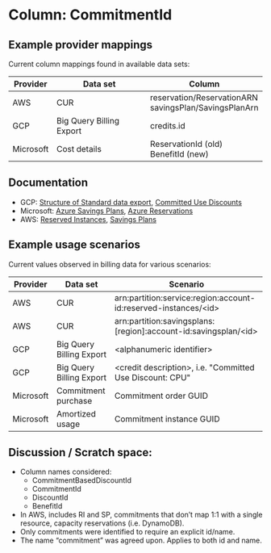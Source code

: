 # Column: CommitmentId

## Example provider mappings

Current column mappings found in available data sets:

| Provider  | Data set                 | Column                                                   |
|-----------|--------------------------|----------------------------------------------------------|
| AWS       | CUR                      | reservation/ReservationARN<br>savingsPlan/SavingsPlanArn |
| GCP       | Big Query Billing Export | credits.id                                               |
| Microsoft | Cost details             | ReservationId (old)<br>BenefitId (new)                   |


## Documentation

- GCP: [Structure of Standard data export](https://cloud.google.com/billing/docs/how-to/export-data-bigquery-tables/standard-usage), [Committed Use Discounts](https://cloud.google.com/docs/cuds)
- Microsoft: [Azure Savings Plans](https://learn.microsoft.com/azure/cost-management-billing/savings-plan/savings-plan-compute-overview), [Azure Reservations](https://learn.microsoft.com/azure/cost-management-billing/reservations/save-compute-costs-reservations)
- AWS: [Reserved Instances](https://docs.aws.amazon.com/AWSEC2/latest/UserGuide/ec2-reserved-instances.html), [Savings Plans](https://docs.aws.amazon.com/savingsplans/latest/userguide/what-is-savings-plans.html)


## Example usage scenarios

Current values observed in billing data for various scenarios:

| Provider  | Data set                   | Scenario                                                         |
|-----------|----------------------------|------------------------------------------------------------------|
| AWS       | CUR                        | arn:partition:service:region:account-id:reserved-instances/\<id> |
| AWS       | CUR                        | arn:partition:savingsplans:[region]:account-id:savingsplan/\<id> |
| GCP       | Big Query Billing Export   | \<alphanumeric identifier>                                       |
| GCP       | Big Query Billing Export   | \<credit description>, i.e. "Committed Use Discount: CPU"        |
| Microsoft | Commitment purchase        | Commitment order GUID                                            |
| Microsoft | Amortized usage            | Commitment instance GUID                                         |


## Discussion / Scratch space:

* Column names considered:
  * CommitmentBasedDiscountId
  * CommitmentId
  * DiscountId
  * BenefitId
* In AWS, includes RI and SP, commitments that don’t map 1:1 with a single resource, capacity reservations (i.e. DynamoDB).
* Only commitments were identified to require an explicit id/name.
* The name “commitment” was agreed upon. Applies to both id and name.
